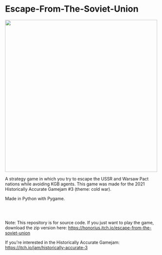 # Escape-From-The-Soviet-Union

<img src=https://user-images.githubusercontent.com/68134973/125730989-ae450415-da74-4e2a-b73b-22370aee1499.png width=500 height=500>

A strategy game in which you try to escape the USSR and Warsaw Pact nations while avoiding KGB agents. This game was made for the 2021 Historically Accurate Gamejam #3 (theme: cold war).

Made in Python with Pygame.

<br>
<br>

Note: This repository is for source code. If you just want to play the game, download the zip version here: https://honorius.itch.io/escape-from-the-soviet-union

If you're interested in the Historically Accurate Gamejam: https://itch.io/jam/historically-accurate-3

